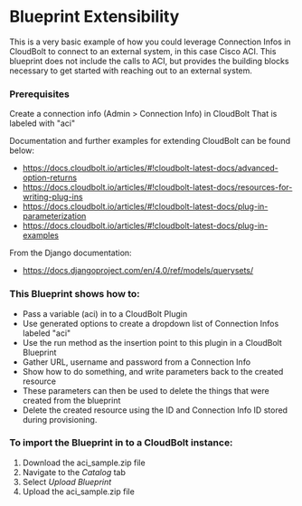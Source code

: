 # Blueprint Extensibility
This is a very basic example of how you could leverage Connection Infos in CloudBolt to connect to an external system, in this case Cisco ACI. This blueprint does not include the calls to ACI, but provides the building blocks necessary to get started with reaching out to an external system.

### Prerequisites
Create a connection info (Admin > Connection Info) in CloudBolt That is labeled with "aci"

Documentation and further examples for extending CloudBolt can be found below:
- https://docs.cloudbolt.io/articles/#!cloudbolt-latest-docs/advanced-option-returns
- https://docs.cloudbolt.io/articles/#!cloudbolt-latest-docs/resources-for-writing-plug-ins
- https://docs.cloudbolt.io/articles/#!cloudbolt-latest-docs/plug-in-parameterization
- https://docs.cloudbolt.io/articles/#!cloudbolt-latest-docs/plug-in-examples

From the Django documentation:
- https://docs.djangoproject.com/en/4.0/ref/models/querysets/

### This Blueprint shows how to:
- Pass a variable (aci) in to a CloudBolt Plugin
- Use generated options to create a dropdown list of Connection Infos labeled "aci"
- Use the run method as the insertion point to this plugin in a CloudBolt Blueprint
- Gather URL, username and password from a Connection Info
- Show how to do something, and write parameters back to the created resource
- These parameters can then be used to delete the things that were created from the blueprint
- Delete the created resource using the ID and Connection Info ID stored during provisioning. 

### To import the Blueprint in to a CloudBolt instance:
1. Download the aci_sample.zip file
2. Navigate to the *Catalog* tab
3. Select *Upload Blueprint*
4. Upload the aci_sample.zip file